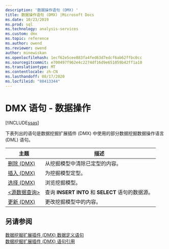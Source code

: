 ```yaml
---
description: '数据操作语句 (DMX) '
title: 数据操作语句 (DMX) |Microsoft Docs
ms.date: 10/23/2019
ms.prod: sql
ms.technology: analysis-services
ms.custom: dmx
ms.topic: reference
ms.author: owend
ms.reviewer: owend
author: minewiskan
ms.openlocfilehash: 1ecf62e5cee883fa4fed63d7edcf6ab62ffbc0cc
ms.sourcegitcommit: e700497f962e4c2274df16d9e651059b42ff1a10
ms.translationtype: MT
ms.contentlocale: zh-CN
ms.lasthandoff: 08/17/2020
ms.locfileid: "88413344"
---
```

# <a name="dmx-statements---data-manipulation"></a>DMX 语句 - 数据操作
[!INCLUDE[ssas](../includes/applies-to-version/ssas.md)]

  下表列出的语句是数据挖掘扩展插件 (DMX) 中使用的部分数据挖掘数据操作语言 (DML) 语句。  
  
|主题|描述|  
|-----------|-----------------|  
|[删除 &#40;DMX&#41;](../dmx/delete-dmx.md)|从挖掘模型中清除已定型的内容。|  
|[插入 &#40;DMX&#41;](../dmx/insert-into-dmx.md)|为挖掘模型定型。|  
|[选择 &#40;DMX&#41;](../dmx/select-dmx.md)|浏览挖掘模型。|  
|[&#60;源数据查询&#62;](../dmx/source-data-query.md)|查询 **INSERT INTO** 和 **SELECT** 语句的数据源。|  
|[更新 &#40;DMX&#41;](../dmx/update-dmx.md)|更改挖掘模型中的内容。|  
  
## <a name="see-also"></a>另请参阅  
 [数据挖掘扩展插件 &#40;DMX&#41; 数据定义语句](../dmx/dmx-statements-data-definition.md)   
 [数据挖掘扩展插件 (DMX) 语句引用](../dmx/data-mining-extensions-dmx-statements.md)  
  
  
